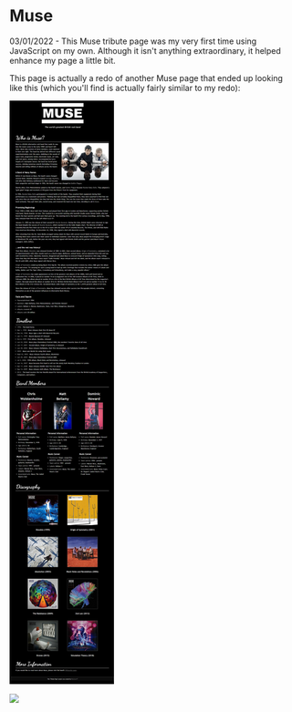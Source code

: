 # Muse
 
03/01/2022 - This Muse tribute page was my very first time using JavaScript on my own. Although it isn't anything extraordinary, it helped enhance my page a little bit.

This page is actually a redo of another Muse page that ended up looking like this (which you'll find is actually fairly similar to my redo):

![](muse_v1.png)

![](muse_current.png)

